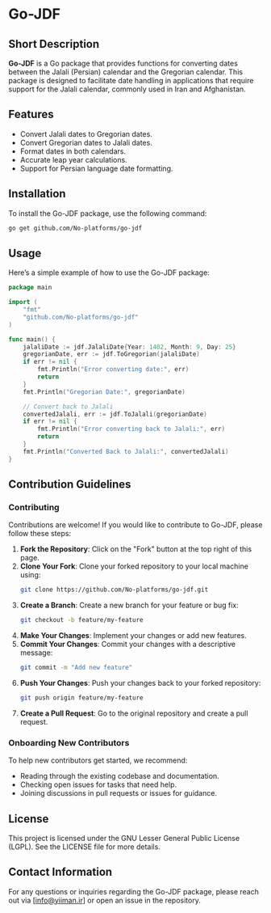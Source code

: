 # Go-JDF

## Short Description
**Go-JDF** is a Go package that provides functions for converting dates between the Jalali (Persian) calendar and the Gregorian calendar. This package is designed to facilitate date handling in applications that require support for the Jalali calendar, commonly used in Iran and Afghanistan.

## Features
- Convert Jalali dates to Gregorian dates.
- Convert Gregorian dates to Jalali dates.
- Format dates in both calendars.
- Accurate leap year calculations.
- Support for Persian language date formatting.

## Installation
To install the Go-JDF package, use the following command:
```bash
go get github.com/No-platforms/go-jdf
```

## Usage
Here’s a simple example of how to use the Go-JDF package:

```go
package main

import (
    "fmt"
    "github.com/No-platforms/go-jdf"
)

func main() {
    jalaliDate := jdf.JalaliDate{Year: 1402, Month: 9, Day: 25}
    gregorianDate, err := jdf.ToGregorian(jalaliDate)
    if err != nil {
        fmt.Println("Error converting date:", err)
        return
    }
    fmt.Println("Gregorian Date:", gregorianDate)

    // Convert back to Jalali
    convertedJalali, err := jdf.ToJalali(gregorianDate)
    if err != nil {
        fmt.Println("Error converting back to Jalali:", err)
        return
    }
    fmt.Println("Converted Back to Jalali:", convertedJalali)
}
```

## Contribution Guidelines

### Contributing
Contributions are welcome! If you would like to contribute to Go-JDF, please follow these steps:

1. **Fork the Repository**: Click on the "Fork" button at the top right of this page.
2. **Clone Your Fork**: Clone your forked repository to your local machine using:
   ```bash
   git clone https://github.com/No-platforms/go-jdf.git
   ```
3. **Create a Branch**: Create a new branch for your feature or bug fix:
   ```bash
   git checkout -b feature/my-feature
   ```
4. **Make Your Changes**: Implement your changes or add new features.
5. **Commit Your Changes**: Commit your changes with a descriptive message:
   ```bash
   git commit -m "Add new feature"
   ```
6. **Push Your Changes**: Push your changes back to your forked repository:
   ```bash
   git push origin feature/my-feature
   ```
7. **Create a Pull Request**: Go to the original repository and create a pull request.

### Onboarding New Contributors
To help new contributors get started, we recommend:

- Reading through the existing codebase and documentation.
- Checking open issues for tasks that need help.
- Joining discussions in pull requests or issues for guidance.

## License
This project is licensed under the GNU Lesser General Public License (LGPL). See the LICENSE file for more details.

## Contact Information
For any questions or inquiries regarding the Go-JDF package, please reach out via [info@yiiman.ir] or open an issue in the repository.
